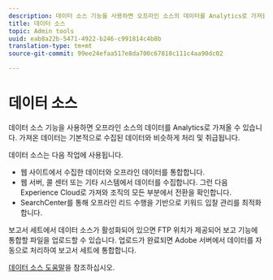 ```yaml
---
description: 데이터 소스 기능을 사용하면 오프라인 소스의 데이터를 Analytics로 가져올 수 있습니다. 가져온 데이터는 기본적으로 수집된 데이터와 비슷하게 처리 및 취급됩니다.
title: 데이터 소스
topic: Admin tools
uuid: eab8a22b-5471-4922-b246-c991814c4b8b
translation-type: tm+mt
source-git-commit: 99ee24efaa517e8da700c67818c111c4aa90dc02

---
```



# 데이터 소스

데이터 소스 기능을 사용하면 오프라인 소스의 데이터를 Analytics로 가져올 수 있습니다. 가져온 데이터는 기본적으로 수집된 데이터와 비슷하게 처리 및 취급됩니다.

데이터 소스는 다음 작업에 사용됩니다.

* 웹 사이트에서 수집한 데이터와 오프라인 데이터를 통합합니다.
* 웹 서버, 콜 센터 또는 기타 시스템에서 데이터를 수집합니다. 그런 다음 Experience Cloud로 가져와 조직의 모든 부분에서 전환을 확인합니다.
* SearchCenter를 통해 오프라인 리드 수행을 기반으로 키워드 입찰 관리를 최적화합니다.

보고서 세트에서 데이터 소스가 활성화되어 있으면 FTP 위치가 제공되어 보고 기능에 통합할 파일을 업로드할 수 있습니다. 업로드가 완료되면 Adobe 서버에서 데이터를 자동으로 처리하여 보고서 세트에 통합합니다.

[데이터 소스 도움말](https://marketing.adobe.com/resources/help/ko_KR/sc/datasources/)을 참조하십시오.
